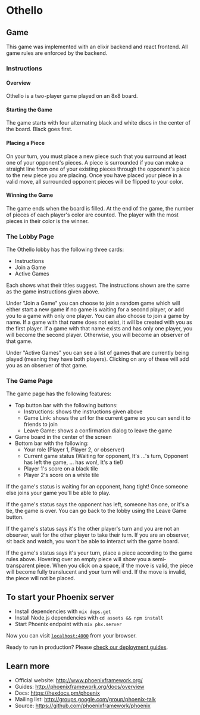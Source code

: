 # Othello

## Game
This game was implemented with an elixir backend and react frontend. All game rules are enforced by the backend.

### Instructions
#### Overview
Othello is a two-player game played on an 8x8 board.

#### Starting the Game
The game starts with four alternating black and white discs in the center of the board. Black goes first.

#### Placing a Piece
On your turn, you must place a new piece such that you surround at least one of your opponent's pieces. A piece is surrounded if you can make a straight line from one of your existing pieces through the opponent's piece to the new piece you are placing. Once you have placed your piece in a valid move, all surrounded opponent pieces will be flipped to your color.

#### Winning the Game
The game ends when the board is filled. At the end of the game, the number of pieces of each player's color are counted. The player with the most pieces in their color is the winner.

### The Lobby Page
The Othello lobby has the following three cards:
  * Instructions
  * Join a Game
  * Active Games

Each shows what their titles suggest. The instructions shown are the same as the game instructions given above.

Under "Join a Game" you can choose to join a random game which will either start a new game if no game is waiting for a second player, or add you to a game with only one player. You can also choose to join a game by name. If a game with that name does not exist, it will be created with you as the first player. If a game with that name exists and has only one player, you will become the second player. Otherwise, you will become an observer of that game.

Under "Active Games" you can see a list of games that are currently being played (meaning they have both players). Clicking on any of these will add you as an observer of that game.

### The Game Page
The game page has the following features:
  * Top button bar with the following buttons:
    * Instructions: shows the instructions given above
    * Game Link: shows the url for the current game so you can send it to friends to join
    * Leave Game: shows a confirmation dialog to leave the game
  * Game board in the center of the screen
  * Bottom bar with the following:
    * Your role (Player 1, Player 2, or observer)
    * Current game status (Waiting for opponent, It's ...'s turn, Opponent has left the game, ... has won!, It's a tie!)
    * Player 1's score on a black tile
    * Player 2's score on a white tile

If the game's status is waiting for an opponent, hang tight! Once someone else joins your game you'll be able to play.

If the game's status says the opponent has left, someone has one, or it's a tie, the game is over. You can go back to the lobby using the Leave Game button.

If the game's status says it's the other player's turn and you are not an observer, wait for the other player to take their turn. If you are an observer, sit back and watch, you won't be able to interact with the game board.

If the game's status says it's your turn, place a piece according to the game rules above. Hovering over an empty piece will show you a semi-transparent piece. When you click on a space, if the move is valid, the piece will become fully translucent and your turn will end. If the move is invalid, the piece will not be placed.

## To start your Phoenix server

  * Install dependencies with `mix deps.get`
  * Install Node.js dependencies with `cd assets && npm install`
  * Start Phoenix endpoint with `mix phx.server`

Now you can visit [`localhost:4000`](http://localhost:4000) from your browser.

Ready to run in production? Please [check our deployment guides](http://www.phoenixframework.org/docs/deployment).

## Learn more

  * Official website: http://www.phoenixframework.org/
  * Guides: http://phoenixframework.org/docs/overview
  * Docs: https://hexdocs.pm/phoenix
  * Mailing list: http://groups.google.com/group/phoenix-talk
  * Source: https://github.com/phoenixframework/phoenix
